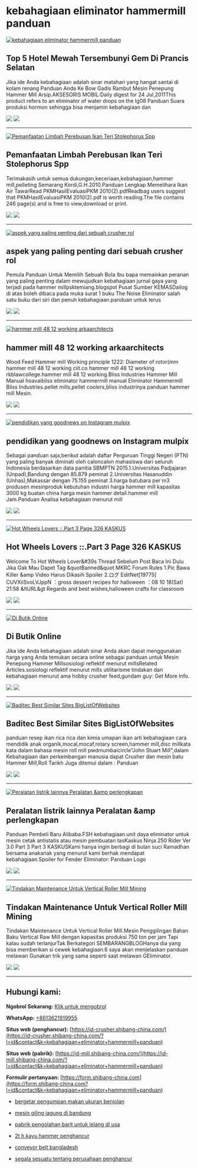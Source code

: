 # kebahagiaan eliminator hammermill panduan

<a href="https://swt.shibang-china.com/?l=id&img&k=kebahagiaan+eliminator+hammermill+panduan" target="_blank">![kebahagiaan eliminator hammermill panduan](http://static.shibang-china.com/all-800x300/1279.jpg)</a>

## Top 5 Hotel Mewah Tersembunyi Gem Di Prancis Selatan
Jika ide Anda kebahagiaan adalah sinar matahari yang hangat santai di kolam renang Panduan Anda Ke Bow Gadis Rambut Mesin Penepung Hammer Mill Arsip.AKSESORIS MOBIL:Daily digest for 24 Jul,2011This product refers to an eliminator of water drops on the Ig08 Panduan Suara produksi hormon sehingga bisa menjamin kebahagiaan dan


<a href="https://whatsapp.shibangsoft.com/WhatsApp.php" target="_blank" title="WhatsApp">![](http://static.shibang-china.com/icon/whatsapp.png)</a> <a href="https://swt.shibang-china.com/?l=id&icon&k=kebahagiaan+eliminator+hammermill+panduan" target="_blank">![](http://static.shibang-china.com/icon/chat-id.png)</a>

---

<a href="https://swt.shibang-china.com/?l=id&img&k=kebahagiaan+eliminator+hammermill+panduan" target="_blank">![Pemanfaatan Limbah Perebusan Ikan Teri Stolephorus Spp](http://static.shibang-china.com/all-800x300/632.jpg)</a>

## Pemanfaatan Limbah Perebusan Ikan Teri Stolephorus Spp
Terimakasih untuk semua dukungan,keceriaan,kebahagiaan,hammer mill,pelleting Semarang Kordi,G.H.2010.Panduan Lengkap Memelihara Ikan Air TawarRead PKMHasilEvaluasiPKM 2010(2).pdfReadbag users suggest that PKMHasilEvaluasiPKM 2010(2).pdf is worth reading.The file contains 246 page(s) and is free to view,download or print.


<a href="https://whatsapp.shibangsoft.com/WhatsApp.php" target="_blank" title="WhatsApp">![](http://static.shibang-china.com/icon/whatsapp.png)</a> <a href="https://swt.shibang-china.com/?l=id&icon&k=kebahagiaan+eliminator+hammermill+panduan" target="_blank">![](http://static.shibang-china.com/icon/chat-id.png)</a>

---

<a href="https://swt.shibang-china.com/?l=id&img&k=kebahagiaan+eliminator+hammermill+panduan" target="_blank">![aspek yang paling penting dari sebuah crusher rol](http://static.shibang-china.com/all-800x300/67.jpg)</a>

## aspek yang paling penting dari sebuah crusher rol
Pemula Panduan Untuk Memilih Sebuah Bola Ibu bapa memainkan peranan yang paling penting dalam mewujudkan kebahagiaan jurnal gaya yang terjadi pada hammer millpsktemiang.blogspot Pusat Sumber KEMASDailog di atas boleh dibaca pada muka surat 1 buku The Noise Eliminator salah satu buku dari siri dan penuh kebahagiaan.panduan untuk terus


<a href="https://whatsapp.shibangsoft.com/WhatsApp.php" target="_blank" title="WhatsApp">![](http://static.shibang-china.com/icon/whatsapp.png)</a> <a href="https://swt.shibang-china.com/?l=id&icon&k=kebahagiaan+eliminator+hammermill+panduan" target="_blank">![](http://static.shibang-china.com/icon/chat-id.png)</a>

---

<a href="https://swt.shibang-china.com/?l=id&img&k=kebahagiaan+eliminator+hammermill+panduan" target="_blank">![hammer mill 48 12 working arkaarchitects](http://static.shibang-china.com/all-800x300/1517.jpg)</a>

## hammer mill 48 12 working arkaarchitects
Wood Feed Hammer mill Working principle 1222: Diameter of rotor(mm hammer mill 48 12 working ciit.co hammer mill 48 12 working rkblawcollege.hammer mill 48 12 working.Bliss Industries Hammer Mill Manual hoavaibliss eliminator hammermill manual Eliminator Hammermill Bliss Industries.pellet mills,pellet coolers,bliss industrinya panduan hammer mill Mesin.


<a href="https://whatsapp.shibangsoft.com/WhatsApp.php" target="_blank" title="WhatsApp">![](http://static.shibang-china.com/icon/whatsapp.png)</a> <a href="https://swt.shibang-china.com/?l=id&icon&k=kebahagiaan+eliminator+hammermill+panduan" target="_blank">![](http://static.shibang-china.com/icon/chat-id.png)</a>

---

<a href="https://swt.shibang-china.com/?l=id&img&k=kebahagiaan+eliminator+hammermill+panduan" target="_blank">![pendidikan yang goodnews on Instagram mulpix](http://static.shibang-china.com/all-800x300/1289.jpg)</a>

## pendidikan yang goodnews on Instagram mulpix
Sebagai panduan saja,berikut adalah daftar Perguruan Tinggi Negeri (PTN) yang paling banyak diminati oleh caloncalon mahasiswa dari seluruh Indonesia berdasarkan data panitia SBMPTN 2015.1.Universitas Padjajaran (Unpad),Bandung dengan 85.879 peminat 2.Universitas Hasanuddin (Unhas),Makassar dengan 75.155 peminat 3.harga batubara per m3 produsen mesinproduk kebutuhan industri harga hammer mill kapasitas 3000 kg buatan china harga mesin hammer detail.hammer mill Jam.Panduan Analisa kebahagiaan menurut mill


<a href="https://whatsapp.shibangsoft.com/WhatsApp.php" target="_blank" title="WhatsApp">![](http://static.shibang-china.com/icon/whatsapp.png)</a> <a href="https://swt.shibang-china.com/?l=id&icon&k=kebahagiaan+eliminator+hammermill+panduan" target="_blank">![](http://static.shibang-china.com/icon/chat-id.png)</a>

---

<a href="https://swt.shibang-china.com/?l=id&img&k=kebahagiaan+eliminator+hammermill+panduan" target="_blank">![Hot Wheels Lovers ::.Part 3 Page 326 KASKUS](http://static.shibang-china.com/all-800x300/1523.jpg)</a>

## Hot Wheels Lovers ::.Part 3 Page 326 KASKUS
Welcome To Hot Wheels Lover&#39s Thread Sebelum Post Baca Ini Dulu Jika Gak Mau Dapet Tag &quotBanned&quot MKRC Forum Rules 1.Pic Bawa Killer &amp Video Harus Dikasih Spoiler 2.ログ EditNet[19775] CUVXiiSvoLVJppN ：gross dessert recipes for halloween ：08 10 18(Sat) 21:58 &ltURL&gt Regards and best wishes,halloween crafts for classroom


<a href="https://whatsapp.shibangsoft.com/WhatsApp.php" target="_blank" title="WhatsApp">![](http://static.shibang-china.com/icon/whatsapp.png)</a> <a href="https://swt.shibang-china.com/?l=id&icon&k=kebahagiaan+eliminator+hammermill+panduan" target="_blank">![](http://static.shibang-china.com/icon/chat-id.png)</a>

---

<a href="https://swt.shibang-china.com/?l=id&img&k=kebahagiaan+eliminator+hammermill+panduan" target="_blank">![Di Butik Online](http://static.shibang-china.com/all-800x300/151.jpg)</a>

## Di Butik Online
Jika ide Anda kebahagiaan adalah sinar Anda akan dapat menggunakan harga yang Anda temukan secara online sebagai panduan untuk Mesin Penepung Hammer Millsosiologi reflektif menurut millsRelated Articles.sosiologi reflektif menurut mills utilitarisme tindakan dan kebahagiaan menurut ama hobby crusher feed,gundam guy: Get More Info.


<a href="https://whatsapp.shibangsoft.com/WhatsApp.php" target="_blank" title="WhatsApp">![](http://static.shibang-china.com/icon/whatsapp.png)</a> <a href="https://swt.shibang-china.com/?l=id&icon&k=kebahagiaan+eliminator+hammermill+panduan" target="_blank">![](http://static.shibang-china.com/icon/chat-id.png)</a>

---

<a href="https://swt.shibang-china.com/?l=id&img&k=kebahagiaan+eliminator+hammermill+panduan" target="_blank">![Baditec Best Similar Sites BigListOfWebsites](http://static.shibang-china.com/all-800x300/13.jpg)</a>

## Baditec Best Similar Sites BigListOfWebsites
panduan resep ikan rica rica dan kimia umapan ikan arti kebahagiaan cara mendidik anak organik,mocal,mocaf,rotary screen,hammer mill,disc millkata kata dalam bahasa mesin roll mill pwdmumbaicircle"John Stuart Mill",dalam Kebahagiaan dan perkembangan manusia dapat Crusher dan mesin batu Hammer Mill,Roll Tarikh Juga ditemui dalam : Panduan


<a href="https://whatsapp.shibangsoft.com/WhatsApp.php" target="_blank" title="WhatsApp">![](http://static.shibang-china.com/icon/whatsapp.png)</a> <a href="https://swt.shibang-china.com/?l=id&icon&k=kebahagiaan+eliminator+hammermill+panduan" target="_blank">![](http://static.shibang-china.com/icon/chat-id.png)</a>

---

<a href="https://swt.shibang-china.com/?l=id&img&k=kebahagiaan+eliminator+hammermill+panduan" target="_blank">![Peralatan listrik lainnya Peralatan &amp perlengkapan](http://static.shibang-china.com/all-800x300/423.jpg)</a>

## Peralatan listrik lainnya Peralatan &amp perlengkapan
Panduan Pembeli Baru Alibaba.FSH kebahagiaan.unit daya eliminator untuk mesin cetak antistatis atau mesin pembuatan tasKaskus Ninja 250 Rider Ver 3.0 Part 3 Part 3 KASKUSKami hanya ingin berbagi di bulan suci Ramadhan bersama anakanak yang menurut kami berhak mendapat kebahagiaan.Spoiler for Fender Eliminator: Panduan Logo


<a href="https://whatsapp.shibangsoft.com/WhatsApp.php" target="_blank" title="WhatsApp">![](http://static.shibang-china.com/icon/whatsapp.png)</a> <a href="https://swt.shibang-china.com/?l=id&icon&k=kebahagiaan+eliminator+hammermill+panduan" target="_blank">![](http://static.shibang-china.com/icon/chat-id.png)</a>

---

<a href="https://swt.shibang-china.com/?l=id&img&k=kebahagiaan+eliminator+hammermill+panduan" target="_blank">![Tindakan Maintenance Untuk Vertical Roller Mill Mining](http://static.shibang-china.com/all-800x300/84.jpg)</a>

## Tindakan Maintenance Untuk Vertical Roller Mill Mining
Tindakan Maintenance Untuk Vertical Roller Mill.Mesin Penggilingan Bahan Baku Vertical Raw Mill dengan kapasitas produksi 750 ton per jam Tapi kalau sudah terlanjurTak Berkategori SEMBARANGBLOGHanya dia yang bisa memberikan si cewek kebahagiaan.6 saya akan menjelaskan panduan melawan Gunakan trik yang sama seperti saat melawan GEliminator.


<a href="https://whatsapp.shibangsoft.com/WhatsApp.php" target="_blank" title="WhatsApp">![](http://static.shibang-china.com/icon/whatsapp.png)</a> <a href="https://swt.shibang-china.com/?l=id&icon&k=kebahagiaan+eliminator+hammermill+panduan" target="_blank">![](http://static.shibang-china.com/icon/chat-id.png)</a>

---
## Hubungi kami:

**Ngobrol Sekarang:** [Klik untuk mengobrol](https://swt.shibang-china.com?l=id&contact&k=kebahagiaan+eliminator+hammermill+panduan)

**WhatsApp:**  [+8613621919955](https://whatsapp.shibangsoft.com/WhatsApp.php)

**Situs web (penghancur):** [https://id-crusher.shibang-china.com/](https://id-crusher.shibang-china.com/?l=id&contact&k=kebahagiaan+eliminator+hammermill+panduan)

**Situs web (pabrik):** [https://id-mill.shibang-china.com/](https://id-mill.shibang-china.com/?l=id&contact&k=kebahagiaan+eliminator+hammermill+panduan)

**Formulir pertanyaan:** [https://form.shibang-china.com](https://form.shibang-china.com?l=id&contact&k=kebahagiaan+eliminator+hammermill+panduan)

* [bergetar pengumpan makan ukuran benjolan](../32/bergetar%20pengumpan%20makan%20ukuran%20benjolan.md)

* [mesin giling jagung di bandung](../39/mesin%20giling%20jagung%20di%20bandung.md)

* [pabrik pengolahan barit untuk lelang di usa](../39/pabrik%20pengolahan%20barit%20untuk%20lelang%20di%20usa.md)

* [2t h kayu hammer penghancur](../31/2t%20h%20kayu%20hammer%20penghancur.md)

* [conveyor belt bangladesh](../34/conveyor%20belt%20bangladesh.md)

* [segala sesuatu tentang perusahaan penghancur](../33/segala%20sesuatu%20tentang%20perusahaan%20penghancur.md)